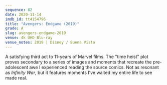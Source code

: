 ```yaml
---
sequence: 82
date: 2020-11-14
imdb_id: tt4154796
title: "Avengers: Endgame (2019)"
grade: A
slug: avengers-endgame-2019
venue: 4k UHD Blu-ray
venue_notes: 2019 | Disney / Buena Vista
---
```


A satisfying third act to 11-years of Marvel films. The "time heist" plot proves secondary to a series of images and moments that recreate the pre-adolescent awe I experienced reading the source comics. Not as resonant as <span data-imdb-id="tt4154756">_Infinity War_</span>, but it features moments I’ve waited my entire life to see made real.
